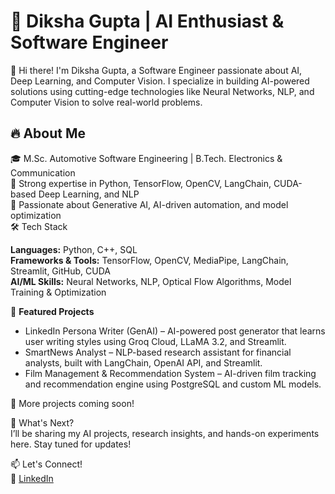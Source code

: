 # 🚀 Diksha Gupta | AI Enthusiast & Software Engineer
 
👋 Hi there! I'm Diksha Gupta, a Software Engineer passionate about AI, Deep Learning, and Computer Vision. I specialize in building AI-powered solutions using cutting-edge technologies like Neural Networks, NLP, and Computer Vision to solve real-world problems.

## 🔥 About Me
🎓 M.Sc. Automotive Software Engineering | B.Tech. Electronics & Communication <br> 
🎯 Strong expertise in Python, TensorFlow, OpenCV, LangChain, CUDA-based Deep Learning, and NLP <br> 
📌 Passionate about Generative AI, AI-driven automation, and model optimization <br> 
🛠️ Tech Stack

**Languages:** Python, C++, SQL <br>
**Frameworks & Tools:** TensorFlow, OpenCV, MediaPipe, LangChain, Streamlit, GitHub, CUDA <br>
**AI/ML Skills:** Neural Networks, NLP, Optical Flow Algorithms, Model Training & Optimization <br>

📌 **Featured Projects**
- LinkedIn Persona Writer (GenAI) – AI-powered post generator that learns user writing styles using Groq Cloud, LLaMA 3.2, and Streamlit.
- SmartNews Analyst – NLP-based research assistant for financial analysts, built with LangChain, OpenAI API, and Streamlit.
- Film Management & Recommendation System – AI-driven film tracking and recommendation engine using PostgreSQL and custom ML models.

📌 More projects coming soon!

🌱 What's Next? <br>
I’ll be sharing my AI projects, research insights, and hands-on experiments here. Stay tuned for updates!

📫 Let's Connect! <br>
💼 [LinkedIn](https://www.linkedin.com/in/diksha-gupta-2809/)

<!--
**diksha-gupta93/diksha-gupta93** is a ✨ _special_ ✨ repository because its `README.md` (this file) appears on your GitHub profile.

Here are some ideas to get you started:

- 🔭 I’m currently working on ...
- 🌱 I’m currently learning ...
- 👯 I’m looking to collaborate on ...
- 🤔 I’m looking for help with ...
- 💬 Ask me about ...
- 📫 How to reach me: ...
- 😄 Pronouns: ...
- ⚡ Fun fact: ...
-->
